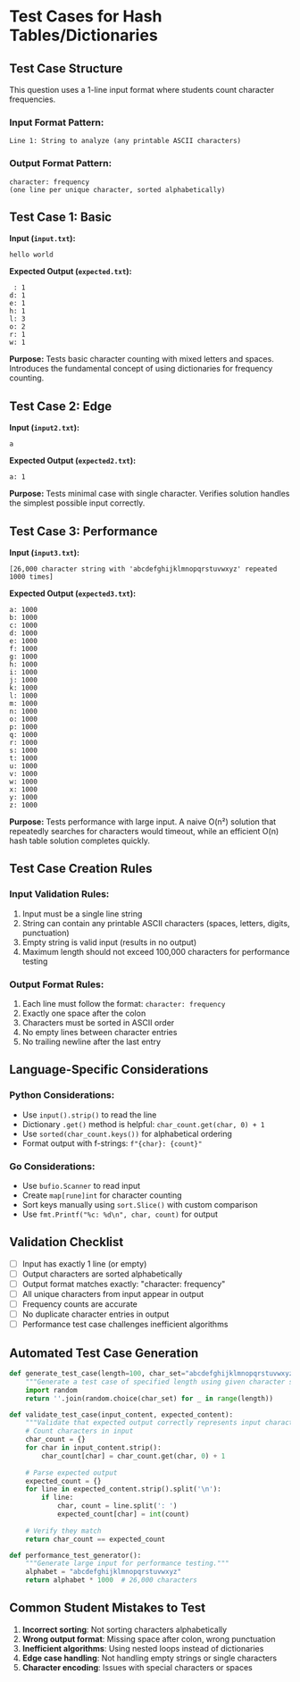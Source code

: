 # Test Cases for Hash Tables/Dictionaries

## Test Case Structure
This question uses a 1-line input format where students count character frequencies.

### Input Format Pattern:
```
Line 1: String to analyze (any printable ASCII characters)
```

### Output Format Pattern:
```
character: frequency
(one line per unique character, sorted alphabetically)
```

## Test Case 1: Basic
**Input (`input.txt`):**
```
hello world
```
**Expected Output (`expected.txt`):**
```
 : 1
d: 1
e: 1
h: 1
l: 3
o: 2
r: 1
w: 1
```
**Purpose:** Tests basic character counting with mixed letters and spaces. Introduces the fundamental concept of using dictionaries for frequency counting.

## Test Case 2: Edge
**Input (`input2.txt`):**
```
a
```
**Expected Output (`expected2.txt`):**
```
a: 1
```
**Purpose:** Tests minimal case with single character. Verifies solution handles the simplest possible input correctly.

## Test Case 3: Performance
**Input (`input3.txt`):**
```
[26,000 character string with 'abcdefghijklmnopqrstuvwxyz' repeated 1000 times]
```
**Expected Output (`expected3.txt`):**
```
a: 1000
b: 1000
c: 1000
d: 1000
e: 1000
f: 1000
g: 1000
h: 1000
i: 1000
j: 1000
k: 1000
l: 1000
m: 1000
n: 1000
o: 1000
p: 1000
q: 1000
r: 1000
s: 1000
t: 1000
u: 1000
v: 1000
w: 1000
x: 1000
y: 1000
z: 1000
```
**Purpose:** Tests performance with large input. A naive O(n²) solution that repeatedly searches for characters would timeout, while an efficient O(n) hash table solution completes quickly.

## Test Case Creation Rules
### Input Validation Rules:
1. Input must be a single line string
2. String can contain any printable ASCII characters (spaces, letters, digits, punctuation)
3. Empty string is valid input (results in no output)
4. Maximum length should not exceed 100,000 characters for performance testing

### Output Format Rules:
1. Each line must follow the format: `character: frequency`
2. Exactly one space after the colon
3. Characters must be sorted in ASCII order
4. No empty lines between character entries
5. No trailing newline after the last entry

## Language-Specific Considerations
### Python Considerations:
- Use `input().strip()` to read the line
- Dictionary `.get()` method is helpful: `char_count.get(char, 0) + 1`
- Use `sorted(char_count.keys())` for alphabetical ordering
- Format output with f-strings: `f"{char}: {count}"`

### Go Considerations:
- Use `bufio.Scanner` to read input
- Create `map[rune]int` for character counting
- Sort keys manually using `sort.Slice()` with custom comparison
- Use `fmt.Printf("%c: %d\n", char, count)` for output

## Validation Checklist
- [ ] Input has exactly 1 line (or empty)
- [ ] Output characters are sorted alphabetically
- [ ] Output format matches exactly: "character: frequency"
- [ ] All unique characters from input appear in output
- [ ] Frequency counts are accurate
- [ ] No duplicate character entries in output
- [ ] Performance test case challenges inefficient algorithms

## Automated Test Case Generation
```python
def generate_test_case(length=100, char_set="abcdefghijklmnopqrstuvwxyz"):
    """Generate a test case of specified length using given character set."""
    import random
    return ''.join(random.choice(char_set) for _ in range(length))

def validate_test_case(input_content, expected_content):
    """Validate that expected output correctly represents input character frequencies."""
    # Count characters in input
    char_count = {}
    for char in input_content.strip():
        char_count[char] = char_count.get(char, 0) + 1
    
    # Parse expected output
    expected_count = {}
    for line in expected_content.strip().split('\n'):
        if line:
            char, count = line.split(': ')
            expected_count[char] = int(count)
    
    # Verify they match
    return char_count == expected_count

def performance_test_generator():
    """Generate large input for performance testing."""
    alphabet = "abcdefghijklmnopqrstuvwxyz"
    return alphabet * 1000  # 26,000 characters
```

## Common Student Mistakes to Test
1. **Incorrect sorting**: Not sorting characters alphabetically
2. **Wrong output format**: Missing space after colon, wrong punctuation
3. **Inefficient algorithms**: Using nested loops instead of dictionaries
4. **Edge case handling**: Not handling empty strings or single characters
5. **Character encoding**: Issues with special characters or spaces
